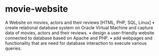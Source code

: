 # movie-website
A Website on movies, actors and their reviews [HTML, PHP, SQL, Linux] 
•	create relational database system on Oracle Virtual Machine and capture data of movies, actors and their reviews.
•	design a user-friendly website connected to database based on Apache and PHP.
•	add webpages and functionality that are need for database interaction to execute various queries.

